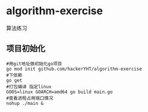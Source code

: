 # algorithm-exercise
算法练习

## 项目初始化

```shell
#用git地址做初始化go项目
go mod init github.com/hackerYHT/algorithm-exercise
#下依赖
go get
#打包编译 指定linux
GOOS=linux GOARCH=amd64 go build main.go
#查看进程占用端口情况
nohup ./main &
```